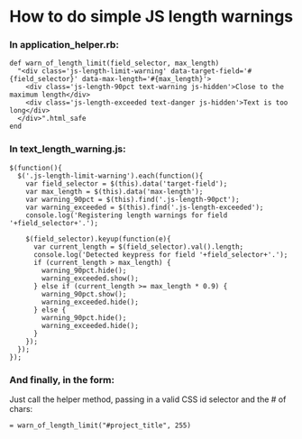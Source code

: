 # How to do simple JS length warnings

### In application_helper.rb:

```
def warn_of_length_limit(field_selector, max_length)
  "<div class='js-length-limit-warning' data-target-field='#{field_selector}' data-max-length='#{max_length}'>
    <div class='js-length-90pct text-warning js-hidden'>Close to the maximum length</div>
    <div class='js-length-exceeded text-danger js-hidden'>Text is too long</div>
  </div>".html_safe
end
```

### In text_length_warning.js:

```
$(function(){
  $('.js-length-limit-warning').each(function(){
    var field_selector = $(this).data('target-field');
    var max_length = $(this).data('max-length');
    var warning_90pct = $(this).find('.js-length-90pct');
    var warning_exceeded = $(this).find('.js-length-exceeded');
    console.log('Registering length warnings for field '+field_selector+'.');

    $(field_selector).keyup(function(e){
      var current_length = $(field_selector).val().length;
      console.log('Detected keypress for field '+field_selector+'.');
      if (current_length > max_length) {
        warning_90pct.hide();
        warning_exceeded.show();
      } else if (current_length >= max_length * 0.9) {
        warning_90pct.show();
        warning_exceeded.hide();
      } else {
        warning_90pct.hide();
        warning_exceeded.hide();
      }
    });
  });
});
```

### And finally, in the form:

Just call the helper method, passing in a valid CSS id selector and the # of chars:

```
= warn_of_length_limit("#project_title", 255)
```
